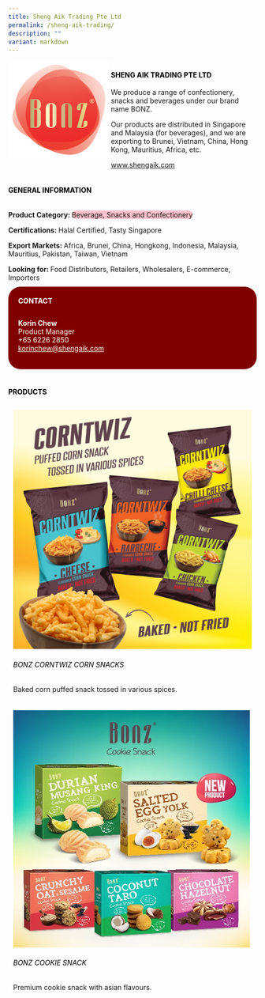 ```yaml
---
title: Sheng Aik Trading Pte Ltd
permalink: /sheng-aik-trading/
description: ""
variant: markdown
---
```

<div class="flex-paragraph">
	<div style="display: flex; flex-wrap: wrap;" class="flex-container">
		<div style="flex: 1 1 40%; display: block;" class="card sgds">
			<img src="/images/Sheng%20Aik%20Trading/sheng_aik_trading_logo.png">
		</div>
		<div style="flex: 1 1 58%; display: block; margin-left: 3px" class="card-sgds">
			<h4 style="text-transform: uppercase; color: black;"><b>Sheng Aik Trading Pte Ltd</b></h4>
			<p>We produce a range of confectionery, snacks and beverages under our brand name BONZ.</p>
			<p>Our products are distributed in Singapore and Malaysia (for beverages), and we are exporting to Brunei, Vietnam, China, Hong Kong, Mauritius, Africa, etc.</p>
			<p><a target="_blank" href="https://www.shengaik.com">www.shengaik.com</a></p>
		</div>
	</div>
</div>

<h4 style="text-transform: uppercase; color: black;">
	<b>General Information</b>
</h4>
<div style="display: flex; flex-wrap: wrap;" class="flex-container">
	<div style="flex: 1 1 65%; display: block; align-self: stretch" class="card sgds">
		<div class="flex-paragraph">
			<p>
				<b>Product Category: </b>
				<span style="background-color: pink; border-radius: 10px;">Beverage, Snacks and Confectionery</span>
			</p>
			<p>
				<b>Certifications: </b>Halal Certified, Tasty Singapore
			</p>
			<p>
				<b>Export Markets: </b>Africa, Brunei, China, Hongkong, Indonesia, Malaysia, Mauritius, Pakistan, Taiwan, Vietnam
			</p>
			<p style="margin-bottom: 10px;">
				<b>Looking for: </b>Food Distributors, Retailers, Wholesalers, E-commerce, Importers
			</p>
		</div>
	</div>
	<div style="flex: 1 1 35%; padding: 10px; display: block; background-color: maroon; border-radius: 25px; align-self: center;" class="card sgds">
		<h4 style="color: white; margin-top: 10px; margin-left: 10px;">CONTACT</h4>
		<div class="flex-paragraph">
			<p style="padding: 10px; color: white;">
				<b>Korin Chew</b>
				<br>Product Manager<br>+65 6226 2850<br>
				<a style="color: white;" href="mailto:korinchew@shengaik.com">korinchew@shengaik.com</a>
			</p>
		</div>
	</div>
</div>
<br>
<h4 style="text-transform: uppercase; color: black;">
	<b>Products</b>
</h4>
<div style="display: flex; flex-wrap: wrap;">
	<div style="flex: 1 1 47%; margin: 10px; display: block;" class="card sgds">
		<div style="display: block;" class="flex-image">
			<img src="/images/Sheng%20Aik%20Trading/sheng_aik_trading_product_01.jpg">
		</div>
		<div class="flex-paragraph">
			<h6 style="text-transform: uppercase; color: black;">BONZ Corntwiz Corn Snacks</h6>
			<p>Baked corn puffed snack tossed in various spices.</p>
		</div>
	</div>
	<div style="flex: 1 1 47%; margin: 10px; display: block;" class="card sgds">
		<div style="display: block;" class="flex-image">
			<img src="/images/Sheng%20Aik%20Trading/sheng_aik_trading_product_02.jpg">
		</div>
		<div class="flex-paragraph">
			<h6 style="text-transform: uppercase; color: black;">BONZ Cookie Snack</h6>
			<p>Premium cookie snack with asian flavours.</p>
		</div>
	</div>
</div>